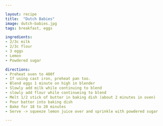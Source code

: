 ```yaml
---

layout: recipe
title:  "Dutch Babies"
image: dutch-babies.jpg
tags: breakfast, eggs

ingredients:
- 2/3c milk
- 2/3c flour
- 3 eggs
- Lemon
- Powdered sugar

directions:
- Preheat oven to 400f
- If using cast iron, preheat pan too.
- Blend eggs 1 minute on high in blender
- Slowly add milk while continuing to blend
- slowly add flour while continueing to blend
- Melt 1/2 stick of butter in baking dish (about 2 minutes in oven)
- Pour batter into baking dish
- Bake for 18 to 20 minutes
- Serve -> squeeze lemon juice over and sprinkle with powdered sugar

---
```

